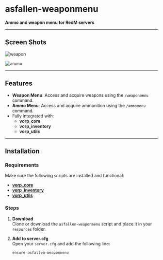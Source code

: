 # asfallen-weaponmenu
**Ammo and weapon menu for RedM servers**

---


## Screen Shots

![weapon](https://github.com/user-attachments/assets/1af1794e-ebb0-4eef-baa9-a744c2d1b75b)


![ammo](https://github.com/user-attachments/assets/35d92944-aaad-47c9-b9c6-f99e2f6b5bf8)

---


## Features
- **Weapon Menu**: Access and acquire weapons using the `/weaponmenu` command.
- **Ammo Menu**: Access and acquire ammunition using the `/ammomenu` command.
- Fully integrated with:
  - **vorp_core**
  - **vorp_inventory**
  - **vorp_utils**

---

## Installation

### Requirements
Make sure the following scripts are installed and functional:
- [**vorp_core**](https://github.com/VORPCORE/vorp_core-lua)
- [**vorp_inventory**](https://github.com/VORPCORE/vorp_inventory-lua)
- [**vorp_utils**](https://github.com/VORPCORE/vorp_utils)

### Steps
1. **Download**  
   Clone or download the `asfallen-weaponmenu` script and place it in your `resources` folder.

2. **Add to server.cfg**  
   Open your `server.cfg` and add the following line:
   ```plaintext
   ensure asfallen-weaponmenu



